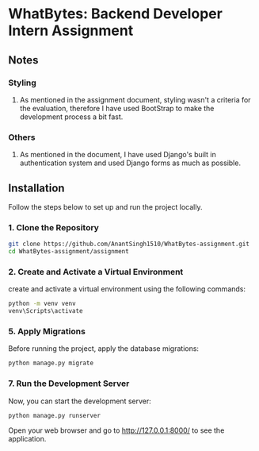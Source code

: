 # WhatBytes: Backend Developer Intern Assignment

## Notes
### Styling
1. As mentioned in the assignment document, styling wasn't a criteria for the evaluation, therefore I have used BootStrap to make the development process a bit fast.

### Others
1. As mentioned in the document, I have used Django's built in authentication system and used Django forms as much as possible.


## Installation

Follow the steps below to set up and run the project locally.

### 1. Clone the Repository

```bash
git clone https://github.com/AnantSingh1510/WhatBytes-assignment.git
cd WhatBytes-assignment/assignment
```

### 2.  Create and Activate a Virtual Environment
create and activate a virtual environment using the following commands:
```bash
python -m venv venv
venv\Scripts\activate
```

### 5. Apply Migrations
Before running the project, apply the database migrations:

```bash
python manage.py migrate
```

### 7. Run the Development Server
Now, you can start the development server:

``` bash
python manage.py runserver
```
Open your web browser and go to http://127.0.0.1:8000/ to see the application.
